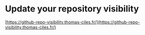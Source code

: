 # Update your repository visibility
[https://github-repo-visibility.thomas-ciles.fr/](https://github-repo-visibility.thomas-ciles.fr/)
